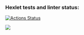 ### Hexlet tests and linter status:
[![Actions Status](https://github.com/ggByron/python-project-lvl1/workflows/hexlet-check/badge.svg)](https://github.com/ggByron/python-project-lvl1/actions)

<a href="https://codeclimate.com/github/ggByron/python-project-lvl1/maintainability"><img src="https://api.codeclimate.com/v1/badges/43bc4a0844184b635311/maintainability" /></a>